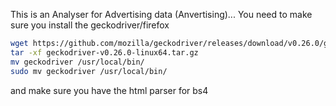 This is an Analyser for Advertising data (Anvertising)...
You need to make sure you install the geckodriver/firefox 

```bash
wget https://github.com/mozilla/geckodriver/releases/download/v0.26.0/geckodriver-v0.26.0-linux64.tar.gz
tar -xf geckodriver-v0.26.0-linux64.tar.gz
mv geckodriver /usr/local/bin/
sudo mv geckodriver /usr/local/bin/
```

and make sure you have the html parser for bs4